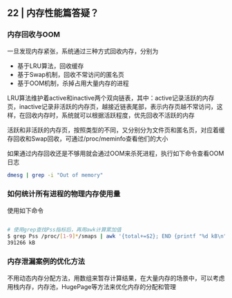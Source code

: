 ## 22 | 内存性能篇答疑？

### 内存回收与OOM

一旦发现内存紧张，系统通过三种方式回收内存，分别为
+ 基于LRU算法，回收缓存
+ 基于Swap机制，回收不常访问的匿名页
+ 基于OOM机制，杀掉占用大量内存的进程

LRU算法维护着active和inactive两个双向链表，其中：active记录活跃的内存页，inactive记录非活跃的内存页，越接近链表尾部，表示内存页越不常访问，这样，在回收内存时，系统就可以根据活跃程度，优先回收不活跃的内存

活跃和非活跃的内存页，按照类型的不同，又分别分为文件页和匿名页，对应着缓存回收和Swap回收，可通过/proc/meminfo查看他们的大小

如果通过内存回收还是不够用就会通过OOM来杀死进程，执行如下命令查看OOM日志 

```sh
dmesg | grep -i "Out of memory"
```

### 如何统计所有进程的物理内存使用量

使用如下命令

```sh

# 使用grep查找Pss指标后，再用awk计算累加值
$ grep Pss /proc/[1-9]*/smaps | awk '{total+=$2}; END {printf "%d kB\n", total }'
391266 kB
```

### 内存泄漏案例的优化方法

不用动态内存分配方法，用数组来暂存计算结果，在大量内存的场景中，可以考虑用栈内存，内存池，HugePage等方法来优化内存的分配和管理


